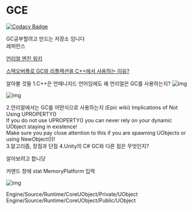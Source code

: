 # GCE

[![Codacy Badge](https://api.codacy.com/project/badge/Grade/b826615311ec44e2ae35360cd6743d2d)](https://app.codacy.com/app/ssapo/GCE?utm_source=github.com&utm_medium=referral&utm_content=ssapo/GCE&utm_campaign=Badge_Grade_Dashboard)

GC공부할려고 만드는 저장소 임니다  
레퍼런스  
  
[언리얼 엔진 위키](https://wiki.unrealengine.com/Garbage_Collection_%26_Dynamic_Memory_Allocation)  
   
[스택오버플로 GC와 리플렉션을 C++에서 사용하는 이유?](https://stackoverflow.com/questions/33985860/ue4-object-has-reflection-why-to-use-c-then)  
  
알아볼 것들
1.C++은 언매니지드 언어임에도 왜 언리얼은 GC를 사용하는지? 
![img](https://i.imgur.com/Hiut88i.png)  

![img](https://i.imgur.com/SdQlhl1.png)  

2.언리얼에서는 GC를 어떤식으로 사용하는지 
(Epic wiki)
  Implications of Not Using UPROPERTY()  
If you do not use UPROPERTY() you can never rely on your dynamic UObject staying in existence!  
Make sure you pay close attention to this if you are spawning UObjects or using NewObject())!  
3.알고리즘, 장점과 단점 
4.Unity의 C# GC와 다른 점은 무엇인지? 

알아보려고 합니닷

커맨드 창에 stat MemoryPlatform 입력

![img](https://i.imgur.com/W0vInRL.png)

Engine/Source/Runtime/CoreUObject/Private/UObject  
Engine/Source/Runtime/CoreUObject/Public/UObject  
